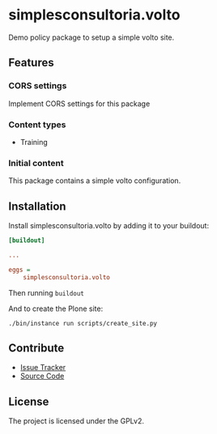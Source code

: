 # simplesconsultoria.volto

Demo policy package to setup a simple volto site.

## Features

### CORS settings

Implement CORS settings for this package

### Content types

- Training

### Initial content

This package contains a simple volto configuration.

Installation
------------

Install simplesconsultoria.volto by adding it to your buildout:
```ini
[buildout]

...

eggs =
    simplesconsultoria.volto
```

Then running `buildout`

And to create the Plone site:

```shell
./bin/instance run scripts/create_site.py
```

## Contribute

- [Issue Tracker](https://github.com/simplesconsultoria/simplesconsultoria-volto/issues)
- [Source Code](https://github.com/simplesconsultoria/simplesconsultoria-volto/)

## License

The project is licensed under the GPLv2.
